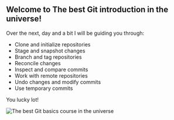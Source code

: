 ## Welcome to The best Git introduction in the universe!

Over the next, day and a bit I will be guiding you through:

* Clone and initialize repositories
* Stage and snapshot changes
* Branch and tag repositories
* Reconcile changes
* Inspect and compare commits
* Work with remote repositories
* Undo changes and modify commits
* Use temporary commits

You lucky lot!

![The best Git basics course in the universe](https://media1.giphy.com/media/v1.Y2lkPTc5MGI3NjExc3U2ajRuaHFnejZ6ZnBxMHc5ZHBxd3Zrd3h2NGdhYW93azRjem9sNiZlcD12MV9pbnRlcm5hbF9naWZfYnlfaWQmY3Q9Zw/cFkiFMDg3iFoI/giphy.gif "Poweeeer")